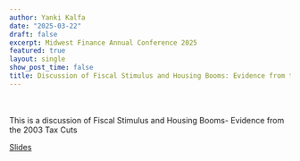 ```yaml
---
author: Yanki Kalfa
date: "2025-03-22"
draft: false
excerpt: Midwest Finance Annual Conference 2025
featured: true
layout: single
show_post_time: false
title: Discussion of Fiscal Stimulus and Housing Booms: Evidence from the 2003 Tax Cuts
---
```


\
\
This is a discussion of Fiscal Stimulus and Housing Booms- Evidence from the 2003 Tax Cuts

[Slides](https://www.yankikalfa.com/discussion/mfa2025/Discussion_MFA.pdf)



